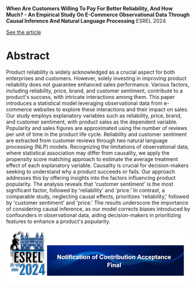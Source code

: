 __When Are Customers Willing To Pay For Better Reliability, And How Much? - An Empirical Study On E-Commerce Observational Data Through Causal Inference And Natural Language Processing__
ESREL 2024

[See the article](when-are-customers-willing-to-pay-for-better-reliability-and-how-much-empirical-study-on-e-commerce-observational-data-through-causal-inference-and-natural-language-processing)

# Abstract

Product reliability is widely acknowledged as a crucial aspect for both enterprises and customers. However, solely investing in improving product reliability does not guarantee enhanced sales performance. Various factors, including reliability, price, brand, and customer sentiment, contribute to a product's success, with intricate interactions among them. This paper introduces a statistical model leveraging observational data from e-commerce websites to explore these interactions and their impact on sales.
Our study employs explanatory variables such as reliability, price, brand, and customer sentiment, with product sales as the dependent variable. Popularity and sales figures are approximated using the number of reviews per unit of time in the product life cycle. Reliability and customer sentiment are extracted from customer reviews through two natural language processing (NLP) models. Recognizing the limitations of observational data, where statistical association may differ from causality, we apply the propensity score matching approach to estimate the average treatment effect of each explanatory variable.
Causality is crucial for decision-makers seeking to understand why a product succeeds or fails. Our approach addresses this by offering insights into the factors influencing product popularity. The analysis reveals that 'customer sentiment' is the most significant factor, followed by 'reliability' and 'price.' In contrast, a comparable study, neglecting causal effects, prioritizes 'reliability,' followed by 'customer sentiment' and 'price.' The results underscore the importance of considering causal inference, as our model corrects biases introduced by confounders in observational data, aiding decision-makers in prioritizing features to enhance a product's popularity.

![ESREL](./ESREL.png)

